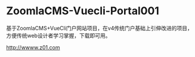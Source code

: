 # ZoomlaCMS-Vuecli-Portal001
基于ZoomlaCMS+VueCli门户网站项目，在v4传统门户基础上引伸改进的项目，方便传统web设计者学习掌握，下载即可用。

http://wwww.z01.com
